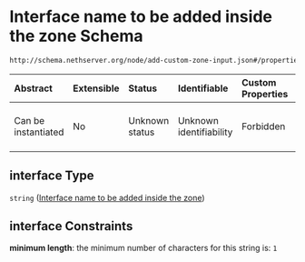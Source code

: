 # Interface name to be added inside the zone Schema

```txt
http://schema.nethserver.org/node/add-custom-zone-input.json#/properties/interface
```



| Abstract            | Extensible | Status         | Identifiable            | Custom Properties | Additional Properties | Access Restrictions | Defined In                                                                             |
| :------------------ | :--------- | :------------- | :---------------------- | :---------------- | :-------------------- | :------------------ | :------------------------------------------------------------------------------------- |
| Can be instantiated | No         | Unknown status | Unknown identifiability | Forbidden         | Allowed               | none                | [add-custom-zone-input.json\*](node/add-custom-zone-input.json "open original schema") |

## interface Type

`string` ([Interface name to be added inside the zone](add-custom-zone-input-properties-interface-name-to-be-added-inside-the-zone.md))

## interface Constraints

**minimum length**: the minimum number of characters for this string is: `1`
